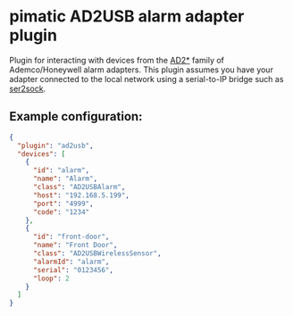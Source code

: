 pimatic AD2USB alarm adapter plugin
=======================

Plugin for interacting with devices from the [AD2*](http://www.alarmdecoder.com/catalog/index.php/cPath/1) family of Ademco/Honeywell alarm adapters. This plugin assumes you have
your adapter connected to the local network using a serial-to-IP bridge such as [ser2sock](https://github.com/nutechsoftware/ser2sock).

Example configuration:
----------------------

```json
{
  "plugin": "ad2usb",
  "devices": [
    {
      "id": "alarm",
      "name": "Alarm",
      "class": "AD2USBAlarm",
      "host": "192.168.5.199",
      "port": "4999",
      "code": "1234"
    },
    {
      "id": "front-door",
      "name": "Front Door",
      "class": "AD2USBWirelessSensor",
      "alarmId": "alarm",
      "serial": "0123456",
      "loop": 2
    }
  ]
}
```